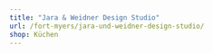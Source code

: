```yaml
---
title: "Jara & Weidner Design Studio"
url: /fort-myers/jara-und-weidner-design-studio/
shop: Küchen
---
```

